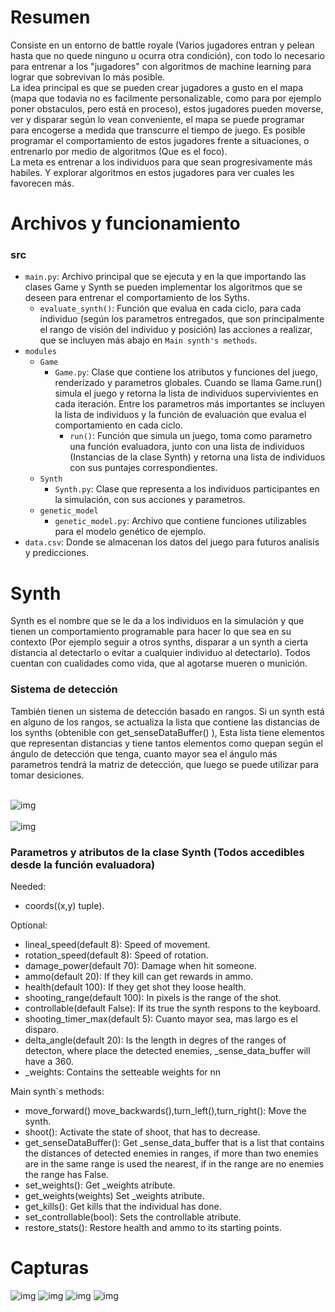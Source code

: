 <h1>Resumen</h1>
Consiste en un entorno de battle royale (Varios jugadores entran y pelean hasta que no quede ninguno u ocurra otra condición), con todo lo necesario para entrenar a los "jugadores" con algoritmos de machine learning para lograr que sobrevivan lo más posible.<br>
La idea principal es que se pueden crear jugadores a gusto en el mapa (mapa que todavia no es facilmente personalizable, como para por ejemplo poner obstaculos, pero está en proceso), estos jugadores pueden moverse, ver y disparar según lo vean conveniente, el mapa se puede programar para encogerse a medida que transcurre el tiempo de juego.
Es posible programar el comportamiento de estos jugadores frente a situaciones, o entrenarlo por medio de algoritmos (Que es el foco).<br>
La meta es entrenar a los individuos para que sean progresivamente más habiles. Y explorar algoritmos en estos jugadores para ver cuales les favorecen más.


<h1>Archivos y funcionamiento</h1>
<h3>src</h3>

* ```main.py```: Archivo principal que se ejecuta y en la que importando las clases Game y Synth se pueden implementar los algoritmos que se deseen para entrenar el comportamiento de los Syths.<br>
    * ```evaluate_synth()```: Función que evalua en cada ciclo, para cada individuo (según los parametros entregados, que son principalmente el rango de visión del individuo y posición) las acciones a realizar, que se incluyen más abajo en ```Main synth's methods```. 
* ```modules```<br>
  * ```Game```<br>
      * ```Game.py```: Clase que contiene los atributos y funciones del juego, renderizado y parametros globales. Cuando se llama Game.run() simula el juego y retorna la lista de individuos supervivientes en cada iteración. Entre los parametros más importantes se incluyen la lista de individuos y la función de evaluación que evalua el comportamiento en cada ciclo.<br>
        * ```run()```: Función que simula un juego, toma como parametro una función evaluadora, junto con una lista de individuos (Instancias de la clase Synth) y retorna una lista de individuos con sus puntajes correspondientes.
  * ```Synth```<br>
      * ```Synth.py```: Clase que representa a los individuos participantes en la simulación, con sus acciones y parametros.<br>
  * ```genetic_model```<br>
     * ```genetic_model.py```: Archivo que contiene funciones utilizables para el modelo genético de ejemplo.<br>
* ```data.csv```: Donde se almacenan los datos del juego para futuros analisis y predicciones.<br>
<h1>Synth</h1>
Synth es el nombre que se le da a los individuos en la simulación y que tienen un comportamiento programable para hacer lo que sea en su contexto (Por ejemplo seguir a otros synths, disparar a un synth a cierta distancia al detectarlo o evitar a cualquier individuo al detectarlo). Todos cuentan con cualidades como vida, que al agotarse mueren o munición.<br>
<h3>Sistema de detección</h3>
También tienen un sistema de detección basado en rangos. Si un synth está en alguno de los rangos, se actualiza la lista que contiene las distancias de los synths (obtenible con get_senseDataBuffer() ), Esta lista tiene elementos que representan distancias y tiene tantos elementos como quepan según el ángulo de detección que tenga, cuanto mayor sea el ángulo más parametros tendrá la matriz de detección, que luego se puede utilizar para tomar desiciones.<br><br>

![img](https://github.com/MartinCastillo/IA-Royale/blob/master/captures/5.PNG)<br><br>
![img](https://github.com/MartinCastillo/IA-Royale/blob/master/captures/6.PNG)

<h3>Parametros y atributos de la clase Synth (Todos accedibles desde la función evaluadora)</h3>
  
Needed:<br>
  * coords((x,y) tuple).
  
Optional:<br>
  * lineal_speed(default 8): Speed of movement.
  * rotation_speed(default 8): Speed of rotation.
  * damage_power(default 70): Damage when hit someone.
  * ammo(default 20): If they kill can get rewards in ammo.
  * health(default 100): If they get shot they loose health.
  * shooting_range(default 100): In pixels is the range of the shot.
  * controllable(default False): If its true the synth respons to the keyboard.
  * shooting_timer_max(default 5): Cuanto mayor sea, mas largo es el disparo.
  * delta_angle(default 20): Is the length in degres of the ranges of detecton,
  where place the detected enemies, _sense_data_buffer will have a 360.
  * _weights: Contains the setteable weights for nn

Main synth´s methods:
  * move_forward() move_backwards(),turn_left(),turn_right(): Move the synth.
  * shoot(): Activate the state of shoot, that has to decrease.
  * get_senseDataBuffer(): Get _sense_data_buffer that is a list that contains the
  distances of detected enemies in ranges, if more than two enemies are in the same
  range is used the nearest, if in the range are no enemies the range has False.
  * set_weights(): Get _weights atribute.
  * get_weights(weights) Set _weights atribute.
  * get_kills(): Get kills that the individual has done.
  * set_controllable(bool): Sets the controllable atribute.
  * restore_stats(): Restore health and ammo to its starting points.

<h1>Capturas</h1>
  
  ![img](https://github.com/MartinCastillo/IA-Royale/blob/master/captures/1.PNG)
  ![img](https://github.com/MartinCastillo/IA-Royale/blob/master/captures/2.PNG)
  ![img](https://github.com/MartinCastillo/IA-Royale/blob/master/captures/3.PNG)
  ![img](https://github.com/MartinCastillo/IA-Royale/blob/master/captures/4.PNG)
